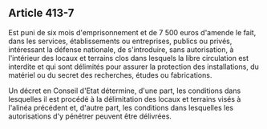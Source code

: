 Article 413-7
----
Est puni de six mois d'emprisonnement et de 7 500 euros d'amende le fait, dans
les services, établissements ou entreprises, publics ou privés, intéressant la
défense nationale, de s'introduire, sans autorisation, à l'intérieur des locaux
et terrains clos dans lesquels la libre circulation est interdite et qui sont
délimités pour assurer la protection des installations, du matériel ou du secret
des recherches, études ou fabrications.

Un décret en Conseil d'Etat détermine, d'une part, les conditions dans
lesquelles il est procédé à la délimitation des locaux et terrains visés à
l'alinéa précédent et, d'autre part, les conditions dans lesquelles les
autorisations d'y pénétrer peuvent être délivrées.
